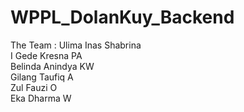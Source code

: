 # WPPL_DolanKuy_Backend
The Team :
Ulima Inas Shabrina<br>
I Gede Kresna PA<br>
Belinda Anindya KW<br>
Gilang Taufiq A<br>
Zul Fauzi O<br>
Eka Dharma W<br>
